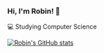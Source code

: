### Hi, I'm Robin! 👋

💻 Studying Computer Science<br/>

[![Robin's GitHub stats](https://github-readme-stats.vercel.app/api?Hanamizuiro=anuraghazra)](https://github.com/anuraghazra/github-readme-stats)
